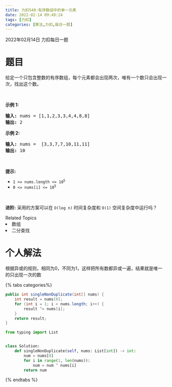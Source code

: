 ```yaml
---
title: 力扣540:有序数组中的单一元素
date: 2022-02-14 09:49:24
tags: [力扣]
categories: [算法,力扣,每日一题]
---
```

2022年02月14日 力扣每日一题

# 题目
<p>给定一个只包含整数的有序数组，每个元素都会出现两次，唯有一个数只会出现一次，找出这个数。</p>

<p> </p>

<p><strong>示例 1:</strong></p>

<pre>
<strong>输入:</strong> nums = [1,1,2,3,3,4,4,8,8]
<strong>输出:</strong> 2
</pre>

<p><strong>示例 2:</strong></p>

<pre>
<strong>输入:</strong> nums =  [3,3,7,7,10,11,11]
<strong>输出:</strong> 10
</pre>

<p> </p>

<p><meta charset="UTF-8" /></p>

<p><strong>提示:</strong></p>

<ul>
	<li><code>1 <= nums.length <= 10<sup>5</sup></code></li>
	<li><code>0 <= nums[i] <= 10<sup>5</sup></code></li>
</ul>

<p> </p>

<p><strong>进阶:</strong> 采用的方案可以在 <code>O(log n)</code> 时间复杂度和 <code>O(1)</code> 空间复杂度中运行吗？</p>
<div><div>Related Topics</div><div><li>数组</li><li>二分查找</li></div></div>

# 个人解法

根据异或的规则，相同为0，不同为1，这样把所有数都异或一遍，结果就是唯一的只出现一次的数

{% tabs categories%}
<!-- tab Java -->
```java
public int singleNonDuplicate(int[] nums) {
    int result = nums[0];
    for (int i = 1; i < nums.length; i++) {
        result ^= nums[i];
    }
    return result;
}
```
<!-- endtab -->

<!-- tab Python3 -->
```python
from typing import List


class Solution:
    def singleNonDuplicate(self, nums: List[int]) -> int:
        num = nums[0]
        for i in range(1, len(nums)):
            num = num ^ nums[i]
        return num
```
<!-- endtab -->
{% endtabs %}
